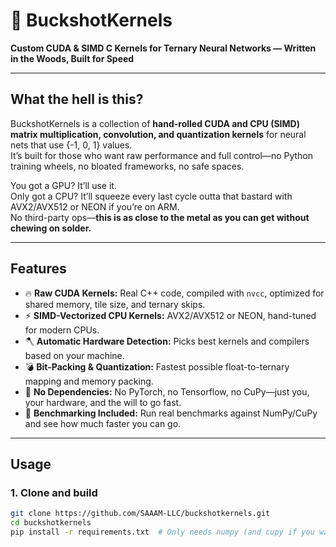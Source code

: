 # 🦌 BuckshotKernels

**Custom CUDA & SIMD C Kernels for Ternary Neural Networks — Written in the Woods, Built for Speed**

---

## What the hell is this?

BuckshotKernels is a collection of **hand-rolled CUDA and CPU (SIMD) matrix multiplication, convolution, and quantization kernels** for neural nets that use {-1, 0, 1} values.  
It’s built for those who want raw performance and full control—no Python training wheels, no bloated frameworks, no safe spaces.

You got a GPU? It’ll use it.  
Only got a CPU? It’ll squeeze every last cycle outta that bastard with AVX2/AVX512 or NEON if you’re on ARM.  
No third-party ops—**this is as close to the metal as you can get without chewing on solder.**

---

## Features

- 🔥 **Raw CUDA Kernels:** Real C++ code, compiled with `nvcc`, optimized for shared memory, tile size, and ternary skips.
- ⚡ **SIMD-Vectorized CPU Kernels:** AVX2/AVX512 or NEON, hand-tuned for modern CPUs.
- 🪓 **Automatic Hardware Detection:** Picks best kernels and compilers based on your machine.
- 💣 **Bit-Packing & Quantization:** Fastest possible float-to-ternary mapping and memory packing.
- 🧨 **No Dependencies:** No PyTorch, no Tensorflow, no CuPy—just you, your hardware, and the will to go fast.
- 🦍 **Benchmarking Included:** Run real benchmarks against NumPy/CuPy and see how much faster you can go.

---

## Usage

### 1. Clone and build

```bash
git clone https://github.com/SAAAM-LLC/buckshotkernels.git
cd buckshotkernels
pip install -r requirements.txt  # Only needs numpy (and cupy if you want CUDA fallback)
